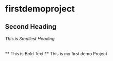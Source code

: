 # firstdemoproject

## Second Heading

###### This is Smallest Heading
** This is Bold Text **
This is my first demo Project.
